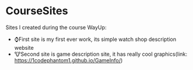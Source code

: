 # CourseSites
Sites I created during the course WayUp:
- ⌚First site is my first ever work, its simple watch shop description website
- 🐮Second site is game description site, it has really cool graphics(link: https://1codephantom1.github.io/GameInfo/)
